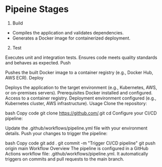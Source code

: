 # Pipeine Stages
1. Build

- Compiles the application and validates dependencies.
- Generates a Docker image for containerized deployment.

2. Test

Executes unit and integration tests.
Ensures code meets quality standards and behaves as expected.
Push

Pushes the built Docker image to a container registry (e.g., Docker Hub, AWS ECR).
Deploy

Deploys the application to the target environment (e.g., Kubernetes, AWS, or on-premises servers).
Prerequisites
Docker installed and configured.
Access to a container registry.
Deployment environment configured (e.g., Kubernetes cluster, AWS infrastructure).
Usage
Clone the repository:

bash
Copy code
git clone https://github.com/<your-repo>.git
cd <your-repo>
Configure your CI/CD pipeline:

Update the .github/workflows/pipeline.yml file with your environment details.
Push your changes to trigger the pipeline:

bash
Copy code
git add .
git commit -m "Trigger CI/CD pipeline"
git push origin main
Workflow Overview
The pipeline is configured in a GitHub Actions workflow file: .github/workflows/pipeline.yml. It automatically triggers on commits and pull requests to the main branch.
